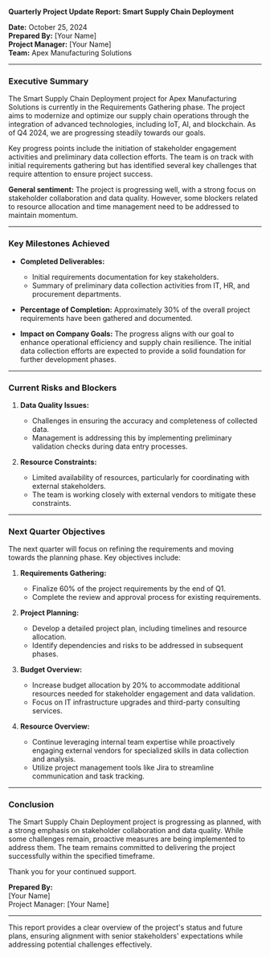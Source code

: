 

**Quarterly Project Update Report: Smart Supply Chain Deployment**

**Date:** October 25, 2024  
**Prepared By:** [Your Name]  
**Project Manager:** [Your Name]  
**Team:** Apex Manufacturing Solutions

---

### Executive Summary

The Smart Supply Chain Deployment project for Apex Manufacturing Solutions is currently in the Requirements Gathering phase. The project aims to modernize and optimize our supply chain operations through the integration of advanced technologies, including IoT, AI, and blockchain. As of Q4 2024, we are progressing steadily towards our goals.

Key progress points include the initiation of stakeholder engagement activities and preliminary data collection efforts. The team is on track with initial requirements gathering but has identified several key challenges that require attention to ensure project success.

**General sentiment:** The project is progressing well, with a strong focus on stakeholder collaboration and data quality. However, some blockers related to resource allocation and time management need to be addressed to maintain momentum.

---

### Key Milestones Achieved

- **Completed Deliverables:**
  - Initial requirements documentation for key stakeholders.
  - Summary of preliminary data collection activities from IT, HR, and procurement departments.

- **Percentage of Completion:** Approximately 30% of the overall project requirements have been gathered and documented.

- **Impact on Company Goals:** The progress aligns with our goal to enhance operational efficiency and supply chain resilience. The initial data collection efforts are expected to provide a solid foundation for further development phases.

---

### Current Risks and Blockers

1. **Data Quality Issues:**
   - Challenges in ensuring the accuracy and completeness of collected data.
   - Management is addressing this by implementing preliminary validation checks during data entry processes.

2. **Resource Constraints:**
   - Limited availability of resources, particularly for coordinating with external stakeholders.
   - The team is working closely with external vendors to mitigate these constraints.

---

### Next Quarter Objectives

The next quarter will focus on refining the requirements and moving towards the planning phase. Key objectives include:

1. **Requirements Gathering:**
   - Finalize 60% of the project requirements by the end of Q1.
   - Complete the review and approval process for existing requirements.

2. **Project Planning:**
   - Develop a detailed project plan, including timelines and resource allocation.
   - Identify dependencies and risks to be addressed in subsequent phases.

3. **Budget Overview:**
   - Increase budget allocation by 20% to accommodate additional resources needed for stakeholder engagement and data validation.
   - Focus on IT infrastructure upgrades and third-party consulting services.

4. **Resource Overview:**
   - Continue leveraging internal team expertise while proactively engaging external vendors for specialized skills in data collection and analysis.
   - Utilize project management tools like Jira to streamline communication and task tracking.

---

### Conclusion

The Smart Supply Chain Deployment project is progressing as planned, with a strong emphasis on stakeholder collaboration and data quality. While some challenges remain, proactive measures are being implemented to address them. The team remains committed to delivering the project successfully within the specified timeframe.

Thank you for your continued support.

**Prepared By:**  
[Your Name]  
Project Manager: [Your Name]

---

This report provides a clear overview of the project's status and future plans, ensuring alignment with senior stakeholders' expectations while addressing potential challenges effectively.
